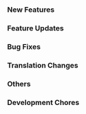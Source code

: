 [//]: # (Manually copy the latest.md to /docs/changelog.md, then copy the default.md to the latest.md at every release time.)

### New Features

### Feature Updates

### Bug Fixes

### Translation Changes

### Others

### Development Chores

